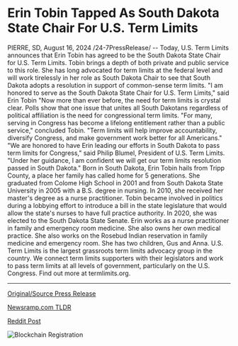 # Erin Tobin Tapped As South Dakota State Chair For U.S. Term Limits

PIERRE, SD, August 16, 2024 /24-7PressRelease/ -- Today, U.S. Term Limits announces that Erin Tobin has agreed to be the South Dakota State Chair for U.S. Term Limits. Tobin brings a depth of both private and public service to this role. She has long advocated for term limits at the federal level and will work tirelessly in her role as South Dakota Chair to see that South Dakota adopts a resolution in support of common-sense term limits.   "I am honored to serve as the South Dakota State Chair for U.S. Term Limits," said Erin Tobin "Now more than ever before, the need for term limits is crystal clear. Polls show that one issue that unites all South Dakotans regardless of political affiliation is the need for congressional term limits.   "For many, serving in Congress has become a lifelong entitlement rather than a public service," concluded Tobin. "Term limits will help improve accountability, diversify Congress, and make government work better for all Americans."  "We are honored to have Erin leading our efforts in South Dakota to pass term limits for Congress," said Philip Blumel, President of U.S. Term Limits. "Under her guidance, I am confident we will get our term limits resolution passed in South Dakota."  Born in South Dakota, Erin Tobin hails from Tripp County, a place her family has called home for 5 generations. She graduated from Colome High School in 2001 and from South Dakota State University in 2005 with a B.S. degree in nursing. In 2010, she received her master's degree as a nurse practitioner.  Tobin became involved in politics during a lobbying effort to introduce a bill in the state legislature that would allow the state's nurses to have full practice authority. In 2020, she was elected to the South Dakota State Senate.  Erin works as a nurse practitioner in family and emergency room medicine. She also owns her own medical practice. She also works on the Rosebud Indian reservation in family medicine and emergency room.   She has two children, Gus and Anna.  U.S. Term Limits is the largest grassroots term limits advocacy group in the country. We connect term limits supporters with their legislators and work to pass term limits at all levels of government, particularly on the U.S. Congress. Find out more at termlimits.org. 

---

[Original/Source Press Release](https://www.24-7pressrelease.com/press-release/513453/erin-tobin-tapped-as-south-dakota-state-chair-for-us-term-limits)
                    

[Newsramp.com TLDR](None) 



[Reddit Post](https://www.reddit.com/r/Business_NewsRamp/comments/1etih1v/erin_tobin_appointed_as_south_dakota_state_chair/) 



![Blockchain Registration](https://cdn.newsramp.app/24-7PressRelease/qrcode/248/16/boss5nP1.webp)